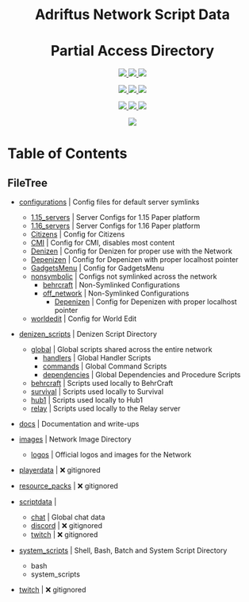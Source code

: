 <p>
    <h1 align=center> 
        Adriftus Network Script Data
    </h2>
    <h1 align=center> 
        Partial Access Directory
    </h2>
</p>

<p align=center>
    <!--- Organize Tracker ---->
    <a href=https://github.com/AuroraInteractive/network-script-data/labels/Organize>
        <img src=https://img.shields.io/github/issues-raw/AuroraInteractive/network-script-data/Organize?logo=symantec&label=Organize>
    </a>
    <!--- Help Wanted Tracker ---->
    <a href=https://github.com/AuroraInteractive/network-script-data/labels/Help%20Wanted>
        <img src=https://img.shields.io/github/issues-raw/AuroraInteractive/network-script-data/Help%20Wanted?logo=symantec&label=Help%20Wanted>
    </a>
    <!--- To-Do Tracker ---->
    <a href=https://github.com/AuroraInteractive/network-script-data/labels/To-Do>
        <img src=https://img.shields.io/github/issues-raw/AuroraInteractive/network-script-data/To-Do?logo=symantec&label=To-Do>
    </a>
</p>
<p align=center>
    <!--- Borked Tracker ---->
    <a href=https://github.com/AuroraInteractive/network-script-data/labels/Borked>
        <img src=https://img.shields.io/github/issues-raw/AuroraInteractive/network-script-data/Borked?logo=symantec&label=Borked>
    </a>
    <!--- Potential Bork Tracker ---->
    <a href=https://github.com/AuroraInteractive/network-script-data/labels/Potential%20Bork>
        <img src=https://img.shields.io/github/issues-raw/AuroraInteractive/network-script-data/Potential%20Bork?logo=symantec&label=Potential%20Bork>
    </a>
    <!--- Feature Request Tracker ---->
    <a href=https://github.com/AuroraInteractive/network-script-data/labels/Feature%20Request>
        <img src=https://img.shields.io/github/issues-raw/AuroraInteractive/network-script-data/Feature%20Request?logo=symantec&label=Feature%20Request>
    </a>
<p align=center>
    <!--- Website Status ---->
    <a href=>
        <img src=https://img.shields.io/website?logo=openstreetmap&down_color=lightgrey&down_message=Offline&label=Addriftus.com&up_message=Online&url=http%3A%2F%2Fadriftus.com>
    </a>
    <!--- Discord Activity ---->
    <a href=https://discord.gg/MjXemPr>
        <img src=https://img.shields.io/discord/481711026962694146?logo=discord>
    </a>
	<!--- Commit Activity ---->
    <a href=https://github.com/AuroraInteractive/network-script-data/pulse>
        <img src=https://img.shields.io/github/commit-activity/m/AuroraInteractive/network-script-data?logo=read-the-docs>
    </a>
    <!--- Server Statuses would be an optimal add here ---->
</p>
</p>

<p align=center>
    <!--- Getting Started Guide ---->
    <a href=https://github.com/AuroraInteractive/network-script-data/tree/master/docs/guides/1.getting-started.md>
        <img src=https://img.shields.io/badge/docs-getting%20started-informational.svg?logo=read-the-docs>
    </a>
</p>

<!---
[![License](https://img.shields.io/github/license/AuroraInteractive/network-script-data.svg?logo=read-the-docs)](https://github.com/AuroraInteractive/network-script-data)
[![PayPal](https://img.shields.io/badge/Donate-PayPal-green.svg?logo=PayPal)](https://www.paypal.com/paypalme2/BearRiley)
[![DiscordActivity](https://img.shields.io/discord/481711026962694146?logo=discord)](https://discord.gg/4beFHHv)
[![Dynmap](https://img.shields.io/website?down_color=lightgrey&down_message=Offline&label=Dynmap&up_message=Online&url=http%3A%2F%2F76.119.243.194%3A8123%2Findex.html)](http://76.119.243.194:8123/index.html)
![Languages](https://img.shields.io/github/languages/count/AuroraInteractive/network-script-data)
[![Pulse](https://img.shields.io/github/commit-activity/m/AuroraInteractive/network-script-data)](https://github.com/AuroraInteractive/network-script-data/pulse)
[![FeatureRequests](https://img.shields.io/github/issues/AuroraInteractive/network-script-data/Feature&20Request?label=Feature%20Requests)](https://github.com/AuroraInteractive/network-script-data/issues?q=is%3Aopen+is%3Aissue+label%3A%22Feature+Request%22) --->


# Table of Contents
## FileTree

- [configurations](configurations) | Config files for default server symlinks
	- [1.15_servers](configurations/1.15_servers) | Server Configs for 1.15 Paper platform
	- [1.16_servers](configurations/1.16_servers) | Server Configs for 1.16 Paper platform
	- [Citizens](configurations/Citizens) | Config for Citizens
	- [CMI](configurations/CMI) | Config for CMI, disables most content
	- [Denizen](configurations/Denizen) | Config for Denizen for proper use with the Network
	- [Depenizen](configurations/Depenizen) | Config for Depenizen with proper localhost pointer
	- [GadgetsMenu](configurations/GadgetsMenu) | Config for GadgetsMenu
	- [nonsymbolic](configurations/nonsymbolic) | Configs not symlinked across the network
		- [behrcraft](configurations/nonsymbolic/behrcraft) | Non-Symlinked Configurations
		- [off_network](configurations/nonsymbolic/off_network) | Non-Symlinked Configurations
			- [Depenizen](configurations/nonsymbolic/Depenizen) | Config for Depenizen with proper localhost pointer
	- [worldedit](configurations/worldedit) | Config for World Edit

- [denizen_scripts](denizen_scripts) | Denizen Script Directory
	- [global](denizen_scripts/global) | Global scripts shared across the entire network
		- [handlers](denizen_scripts/global/handlers) | Global Handler Scripts
		- [commands](denizen_scripts/global/commands) | Global Command Scripts
		- [dependencies](denizen_scripts/global/dependencies) | Global Dependencies and Procedure Scripts
	- [behrcraft](denizen_scripts/behrcraft) | Scripts used locally to BehrCraft
	- [survival](denizen_scripts/survival) | Scripts used locally to Survival
	- [hub1](denizen_scripts/hub1) | Scripts used locally to Hub1
	- [relay](denizen_scripts/relay) | Scripts used locally to the Relay server

- [docs](docs) | Documentation and write-ups

- [images](images) | Network Image Directory
    - [logos](images/logos) | Official logos and images for the Network

- [playerdata](playerdata) | :x: gitignored

- [resource_packs]() | :x: gitignored

- [scriptdata](scriptdata) | 
    - [chat](scriptdata/chat) | Global chat data
	- [discord]() | :x: gitignored
  - [twitch]() | :x: gitignored
	
- [system_scripts](system_scripts) | Shell, Bash, Batch and System Script Directory
	- bash
	- system_scripts
- [twitch](twitch) | :x: gitignored
